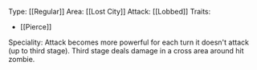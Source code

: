 Type: [[Regular]]
Area: [[Lost City]]
Attack: [[Lobbed]]
Traits:
- [[Pierce]]

Speciality: Attack becomes more powerful for each turn it doesn't attack (up to third stage). Third stage deals damage in a cross area around hit zombie.